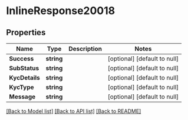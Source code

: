 # InlineResponse20018

## Properties
Name | Type | Description | Notes
------------ | ------------- | ------------- | -------------
**Success** | **string** |  | [optional] [default to null]
**SubStatus** | **string** |  | [optional] [default to null]
**KycDetails** | **string** |  | [optional] [default to null]
**KycType** | **string** |  | [optional] [default to null]
**Message** | **string** |  | [optional] [default to null]

[[Back to Model list]](../README.md#documentation-for-models) [[Back to API list]](../README.md#documentation-for-api-endpoints) [[Back to README]](../README.md)

